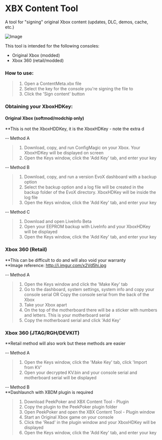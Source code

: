 # XBX Content Tool  
A tool for "signing" original Xbox content (updates, DLC, demos, cache, etc.)  
  
  ![Image](https://i.imgur.com/aRrm6ip.png)
  
  
This tool is intended for the following consoles:  
- Original Xbox (modded)  
- Xbox 360 (retail/modded)  
  
  
  
### How to use:  
  
> 1) Open a ContentMeta.xbx file  
> 2) Select the key for the console you're signing the file to  
> 3) Click the 'Sign content' button  
  
  
  
### Obtaining your XboxHDKey:  
  
  
#### Original Xbox (softmod/modchip only)
  
**This is not the XboxHDDKey, it is the XboxHDKey - note the extra d
  
-- Method A  
>  1) Download, copy, and run ConfigMagic on your Xbox. Your XboxHDKey will be displayed on screen  
>  2) Open the Keys window, click the 'Add Key' tab, and enter your key  
  
-- Method B  
> 1) Download, copy, and run a version EvoX dashboard with a backup option  
> 2) Select the backup option and a log file will be created in the backup folder of the EvoX directory. XboxHDKey will be inside the log file  
> 3) Open the Keys window, click the 'Add Key' tab, and enter your key  
  
-- Method C  
> 1) Download and open LiveInfo Beta  
> 2) Open your EEPROM backup with LiveInfo and your XboxHDKey will be displayed  
> 3) Open the Keys window, click the 'Add Key' tab, and enter your key  

### Xbox 360 (Retail)  
  
**This can be difficult to do and will also void your warranty  
**Image reference: http://i.imgur.com/x2Vd5hi.jpg  
  
-- Method A  
> 1) Open the Keys window and click the 'Make Key' tab  
> 2) Go to the dashboard, system settings, system info and copy your console serial OR Copy the console serial from the back of the Xbox  
> 3) Take your Xbox apart  
> 4) On the top of the motherboard there will be a sticker with numbers and letters. This is your motherboard serial  
> 5) Copy the motherboard serial and click 'Add Key'  
  
### Xbox 360 (JTAG/RGH/DEVKIT)  
  
**Retail method will also work but these methods are easier  
  
-- Method A  
> 1) Open the Keys window, click the 'Make Key' tab, click 'Import from KV'  
> 2) Open your decrypted KV.bin and your console serial and motherboard serial will be displayed  
  
-- Method B  
**Dashlaunch with XBDM plugin is required  
  
> 1) Download PeekPoker and XBX Content Tool - Plugin  
> 2) Copy the plugin to the PeekPoker plugin folder  
> 3) Open PeekPoker and open the XBX Content Tool - Plugin window  
> 4) Start an Original Xbox game on your console  
> 5) Click the 'Read' in the plugin window and your XboxHDKey will be displayed  
> 6) Open the Keys window, click the 'Add Key' tab, and enter your key  
